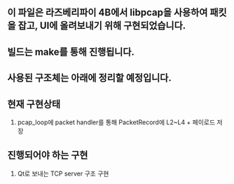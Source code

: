 ## 이 파일은 라즈베리파이 4B에서 libpcap을 사용하여 패킷을 잡고, UI에 올려보내기 위해 구현되었습니다.

## 빌드는 make를 통해 진행됩니다.

## 사용된 구조체는 아래에 정리할 예정입니다.

## 현재 구현상태
1. pcap_loop에 packet handler를 통해 PacketRecord에 L2~L4 + 페이로드 저장

## 진행되어야 하는 구현
1. Qt로 보내는 TCP server 구조 구현
